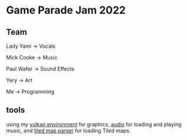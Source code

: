 # Game Parade Jam 2022

## Team


Lady Yami  -> Vocals

Mick Cooke -> Music

Paul Wafer -> Sound Effects

Yery       -> Art

Me         -> Programming



## tools

using my [vulkan environment](https://github.com/NoamZeise/Vulkan-Environment) for graphics, [audio](https://github.com/NoamZeise/audio) for loading and playing music, and [tiled map parser](https://github.com/NoamZeise/TiledMapParser) for loading Tiled maps.


